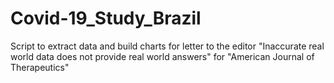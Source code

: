 # Covid-19_Study_Brazil

Script to extract data and build charts for letter to the editor "Inaccurate real world data does not provide real world answers" for "American Journal of Therapeutics"
